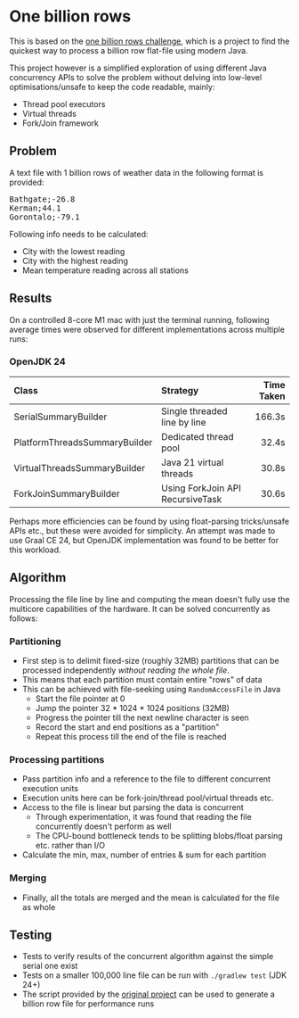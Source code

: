 # One billion rows

This is based on the [one billion rows challenge](https://github.com/gunnarmorling/1brc), 
which is a project to find the quickest way to process a billion
row flat-file using modern Java.

This project however is a simplified exploration of using different Java concurrency APIs 
to solve the problem without delving into low-level optimisations/unsafe to keep the code readable, mainly:
- Thread pool executors
- Virtual threads
- Fork/Join framework

## Problem 
A text file with 1 billion rows of weather data in the following format is provided:
<pre>
Bathgate;-26.8
Kerman;44.1
Gorontalo;-79.1
</pre>
Following info needs to be calculated:
- City with the lowest reading
- City with the highest reading
- Mean temperature reading across all stations

## Results
On a controlled 8-core M1 mac with just the terminal running, following average times 
were observed for different implementations across multiple runs:

### OpenJDK 24

| Class                         | Strategy                         | Time Taken |
|:------------------------------|:---------------------------------|-----------:|
| SerialSummaryBuilder          | Single threaded line by line     |     166.3s |
| PlatformThreadsSummaryBuilder | Dedicated thread pool            |      32.4s |
| VirtualThreadsSummaryBuilder  | Java 21 virtual threads          |      30.8s |
| ForkJoinSummaryBuilder        | Using ForkJoin API RecursiveTask |      30.6s |

Perhaps more efficiencies can be found by using float-parsing tricks/unsafe APIs etc., but these were  avoided for simplicity.
An attempt was made to use Graal CE 24, but OpenJDK implementation was found to be better for this workload.

## Algorithm 
Processing the file line by line and computing the mean doesn't fully use the multicore capabilities of the hardware. It can be solved concurrently as follows:

### Partitioning
- First step is to delimit fixed-size (roughly 32MB) partitions that can be processed independently *without reading the whole file*.
- This means that each partition must contain entire "rows" of data
- This can be achieved with file-seeking using `RandomAccessFile` in Java
  - Start the file pointer at 0
  - Jump the pointer 32 * 1024 * 1024 positions (32MB)
  - Progress the pointer till the next newline character is seen
  - Record the start and end positions as a "partition"
  - Repeat this process till the end of the file is reached

### Processing partitions
- Pass partition info and a reference to the file to different concurrent execution units
- Execution units here can be fork-join/thread pool/virtual threads etc.
- Access to the file is linear but parsing the data is concurrent
  - Through experimentation, it was found that reading the file concurrently doesn't perform as well
  - The CPU-bound bottleneck tends to be splitting blobs/float parsing etc. rather than I/O
- Calculate the min, max, number of entries & sum for each partition

### Merging
- Finally, all the totals are merged and the mean is calculated for the file as whole

## Testing
- Tests to verify results of the concurrent algorithm against the simple serial one exist
- Tests on a smaller 100,000 line file can be run with `./gradlew test` (JDK 24+)
- The script provided by the [original project](https://github.com/gunnarmorling/1brc/blob/main/src/main/python/create_measurements.py) can be used to generate a billion row file for performance runs

